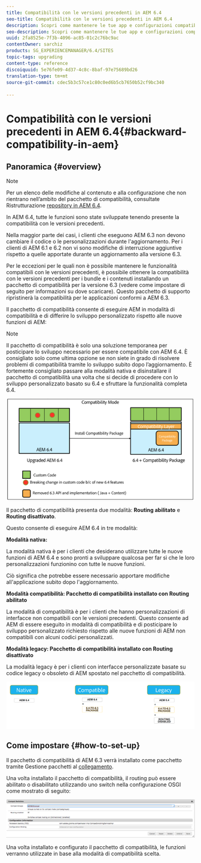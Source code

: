 ```yaml
---
title: Compatibilità con le versioni precedenti in AEM 6.4
seo-title: Compatibilità con le versioni precedenti in AEM 6.4
description: Scopri come mantenere le tue app e configurazioni compatibili con AEM 6.4
seo-description: Scopri come mantenere le tue app e configurazioni compatibili con AEM 6.4
uuid: 2fa8525e-7f3b-4096-ac85-01c2c76bc9ac
contentOwner: sarchiz
products: SG_EXPERIENCEMANAGER/6.4/SITES
topic-tags: upgrading
content-type: reference
discoiquuid: 5e76fe09-4d37-4c8c-8baf-97e75689bd26
translation-type: tm+mt
source-git-commit: cdec5b3c57ce1c80c0ed6b5cb7650b52cf9bc340

---
```



# Compatibilità con le versioni precedenti in AEM 6.4{#backward-compatibility-in-aem}

## Panoramica {#overview}

>[!NOTE]
>
>Per un elenco delle modifiche al contenuto e alla configurazione che non rientrano nell’ambito del pacchetto di compatibilità, consultate Ristrutturazione [repository in AEM 6.4](/help/sites-deploying/repository-restructuring.md).

In AEM 6.4, tutte le funzioni sono state sviluppate tenendo presente la compatibilità con le versioni precedenti.

Nella maggior parte dei casi, i clienti che eseguono AEM 6.3 non devono cambiare il codice o le personalizzazioni durante l&#39;aggiornamento. Per i clienti di AEM 6.1 e 6.2 non vi sono modifiche di interruzione aggiuntive rispetto a quelle apportate durante un aggiornamento alla versione 6.3.

Per le eccezioni per le quali non è possibile mantenere le funzionalità compatibili con le versioni precedenti, è possibile ottenere la compatibilità con le versioni precedenti per i bundle e i contenuti installando un pacchetto di compatibilità per la versione 6.3 (vedere come impostare di seguito per informazioni su dove scaricare). Questo pacchetto di supporto ripristinerà la compatibilità per le applicazioni conformi a AEM 6.3.

Il pacchetto di compatibilità consente di eseguire AEM in modalità di compatibilità e di differire lo sviluppo personalizzato rispetto alle nuove funzioni di AEM:

>[!NOTE]
>
>Il pacchetto di compatibilità è solo una soluzione temporanea per posticipare lo sviluppo necessario per essere compatibile con AEM 6.4. È consigliato solo come ultima opzione se non siete in grado di risolvere problemi di compatibilità tramite lo sviluppo subito dopo l’aggiornamento. È fortemente consigliato passare alla modalità nativa e disinstallare il pacchetto di compatibilità una volta che si decide di procedere con lo sviluppo personalizzato basato su 6.4 e sfruttare la funzionalità completa 6.4.

![screen_shot_2018-04-05at43339 pm](assets/screen_shot_2018-04-05at43339pm.png)

Il pacchetto di compatibilità presenta due modalità: **Routing abilitato** e **Routing disattivato**.

Questo consente di eseguire AEM 6.4 in tre modalità:

**Modalità nativa:**

La modalità nativa è per i clienti che desiderano utilizzare tutte le nuove funzioni di AEM 6.4 e sono pronti a sviluppare qualcosa per far sì che le loro personalizzazioni funzionino con tutte le nuove funzioni.

Ciò significa che potrebbe essere necessario apportare modifiche all&#39;applicazione subito dopo l&#39;aggiornamento.

**Modalità compatibilità: Pacchetto di compatibilità installato con Routing abilitato**

La modalità di compatibilità è per i clienti che hanno personalizzazioni di interfacce non compatibili con le versioni precedenti. Questo consente ad AEM di essere eseguito in modalità di compatibilità e di posticipare lo sviluppo personalizzato richiesto rispetto alle nuove funzioni di AEM non compatibili con alcuni codici personalizzati.

**Modalità legacy: Pacchetto di compatibilità installato con Routing disattivato**

La modalità legacy è per i clienti con interfacce personalizzate basate su codice legacy o obsoleto di AEM spostato nel pacchetto di compatibilità.

![image2018-2-12_23-58-37](assets/image2018-2-12_23-58-37.png)

## Come impostare {#how-to-set-up}

Il pacchetto di compatibilità di AEM 6.3 verrà installato come pacchetto tramite Gestione pacchetti al [collegamento](https://www.adobeaemcloud.com/content/marketplace/marketplaceProxy.html?packagePath=/content/companies/public/adobe/packages/cq640/compatpack/aem-compat-cq64-to-cq63).

Una volta installato il pacchetto di compatibilità, il routing può essere abilitato o disabilitato utilizzando uno switch nella configurazione OSGI come mostrato di seguito:

![screen_shot_2017-11-27at122421pm](assets/screen_shot_2017-11-27at122421pm.png)

Una volta installato e configurato il pacchetto di compatibilità, le funzioni verranno utilizzate in base alla modalità di compatibilità scelta.
